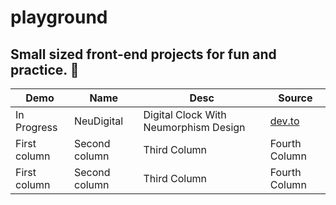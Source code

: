 # playground
Small sized front-end projects for fun and practice. 🍵
----
Demo | Name | Desc | Source
------------ | ------------- | ------------- | -------------
In Progress | NeuDigital | Digital Clock With Neumorphism Design | [dev.to](https://dev.to/nehasoni__/digital-clock-using-javascript-2648)
First column | Second column | Third Column | Fourth Column
First column | Second column | Third Column | Fourth Column
